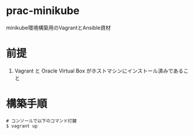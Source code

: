 # prac-minikube
minikube環境構築用のVagrantとAnsible資材

# 前提
1. Vagrant と Oracle Virtual Box がホストマシンにインストール済みであること

# 構築手順
```
# コンソールで以下のコマンド打鍵
$ vagrant up
```
